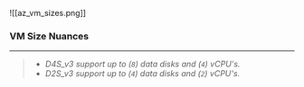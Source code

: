 ![[az_vm_sizes.png]]

### VM Size Nuances
---
> - *D4S_v3 support up to (`8`) data disks and (`4`) vCPU's.*
> - *D2S_v3 support up to (`4`) data disks and (`2`) vCPU's.*